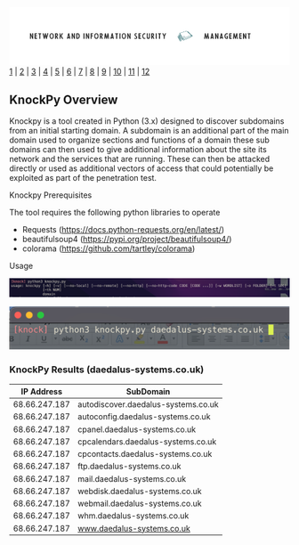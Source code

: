 ![Logo](Images/PCOM7E.png)
[1](/MyPortfolio/PCOM7E/Unit01.html) | [2](/MyPortfolio/PCOM7E/Unit02.html) | [3](/MyPortfolio/PCOM7E/Unit03.html) | [4](/MyPortfolio/PCOM7E/Unit04.html) | [5](/MyPortfolio/PCOM7E/Unit05.html) | [6](/MyPortfolio/PCOM7E/Unit06.html) | [7](/MyPortfolio/PCOM7E/Unit07.html) | [8](/MyPortfolio/PCOM7E/Unit08.html) | [9](/MyPortfolio/PCOM7E/Unit09.html) | [10](/MyPortfolio/PCOM7E/Unit10.html) | [11](/MyPortfolio/PCOM7E/Unit11.html) | [12](/MyPortfolio/PCOM7E/Unit12.html)
## KnockPy Overview ##

Knockpy is a tool created in Python (3.x) designed to discover subdomains from an initial starting domain. A subdomain is an additional part of the main domain used to organize sections and functions of a domain these sub domains can then used to give additional information about the site its network and the services that are running. These can then be attacked directly or used as additional vectors of access that could potentially be exploited as part of the penetration test.   

Knockpy Prerequisites

The tool requires the following python libraries to operate

- Requests (https://docs.python-requests.org/en/latest/)
- beautifulsoup4 (https://pypi.org/project/beautifulsoup4/)
- colorama (https://github.com/tartley/colorama)

Usage 

![KP](Images/KP1.png)

![KP](Images/KP2.png)

### KnockPy Results (daedalus-systems.co.uk) ###

| IP Address  | SubDomain |
|---|---|
| 68.66.247.187  | autodiscover.daedalus-systems.co.uk  |
| 68.66.247.187  | autoconfig.daedalus-systems.co.uk  |
| 68.66.247.187  | cpanel.daedalus-systems.co.uk  |
| 68.66.247.187  | cpcalendars.daedalus-systems.co.uk  |
| 68.66.247.187  | cpcontacts.daedalus-systems.co.uk  |
| 68.66.247.187  | ftp.daedalus-systems.co.uk  |
| 68.66.247.187  | mail.daedalus-systems.co.uk  |
| 68.66.247.187  | webdisk.daedalus-systems.co.uk  |
| 68.66.247.187  | webmail.daedalus-systems.co.uk |
| 68.66.247.187  | whm.daedalus-systems.co.uk  |
| 68.66.247.187  | www.daedalus-systems.co.uk  |
